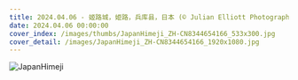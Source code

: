 ```yaml
---
title: 2024.04.06 - 姬路城，姫路，兵库县，日本 (© Julian Elliott Photography/Getty Images)
date: 2024.04.06 00:00:00
cover_index: /images/thumbs/JapanHimeji_ZH-CN8344654166_533x300.jpg
cover_detail: /images/JapanHimeji_ZH-CN8344654166_1920x1080.jpg
---
```


![JapanHimeji](/images/JapanHimeji_ZH-CN8344654166_1920x1080.jpg)
